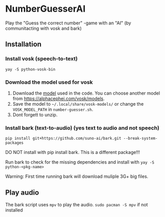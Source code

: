 # NumberGuesserAI
Play the "Guess the correct number" -game with an "AI" (by communitacting with vosk and bark)

## Installation
### Install vosk (speech-to-text) 
`yay -S python-vosk-bin`
### Download the model used for vosk
1. Download the [model](https://alphacephei.com/vosk/models/vosk-model-en-us-0.22.zip) used in the code. You can choose another model from https://alphacephei.com/vosk/models.
2. Save the model to `~/.local/share/vosk-models/` or change the `VOSK_MODEL_PATH` in `number-guesser.sh`.
3. Dont forgett to unzip.

### Install bark (text-to-audio) (yes text to audio and not speech)
`pip install git+https://github.com/suno-ai/bark.git --break-system-packages`

DO NOT install with pip install bark. This is a different package!!!

Run bark to check for the missing dependencies and install with `yay -S python-<pkg-name>`

Warning: First time running bark will download muliple 3G+ big files.
## Play audio
The bark script uses `mpv` to play the audio.
`sudo pacman -S mpv` if not installed
